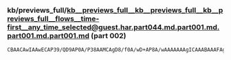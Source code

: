### kb/previews_full/kb__previews_full__kb__previews_full__kb__previews_full__flows__time-first__any_time_selected@guest.har.part044.md.part001.md.part001.md.part001.md (part 002)

```md
CBAACAwIAAwECAP39/QD9AP0A/P38AAMCAgD8/f0A/wD+AP8A/wAAAAAAAgICAAABAAAFAgQA////AP4A/wABAAEAAwEAAP8AAAD+/v4A/f7+AP7//wD9/f4A/v/+AAEAAQD+/f0ABAQFAP7//wACAQEAAwIF
```

```
